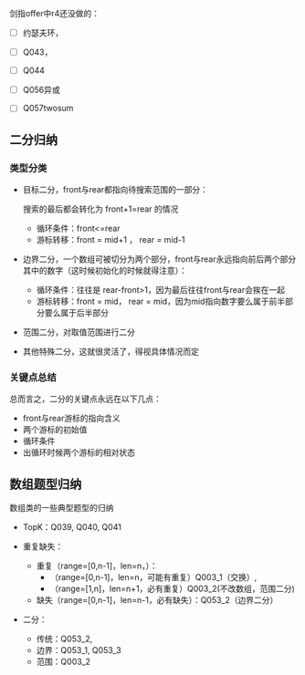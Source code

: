 剑指offer中r4还没做的：

- [ ] 约瑟夫环，
- [ ] Q043，
- [ ] Q044
- [ ] Q056异或
- [ ] Q057twosum



## 二分归纳

### 类型分类

- 目标二分，front与rear都指向待搜索范围的一部分：

  搜索的最后都会转化为 front+1=rear 的情况

  - 循环条件：front<=rear
  - 游标转移：front = mid+1 ， rear = mid-1

- 边界二分，一个数组可被切分为两个部分，front与rear永远指向前后两个部分其中的数字（这时候初始化的时候就得注意）：

  - 循环条件：往往是 rear-front>1，因为最后往往front与rear会挨在一起
  - 游标转移：front = mid， rear = mid，因为mid指向数字要么属于前半部分要么属于后半部分

- 范围二分，对取值范围进行二分

- 其他特殊二分，这就很灵活了，得视具体情况而定



### 关键点总结

总而言之，二分的关键点永远在以下几点：

- front与rear游标的指向含义
- 两个游标的初始值
- 循环条件
- 出循环时候两个游标的相对状态



## 数组题型归纳

数组类的一些典型题型的归纳

- TopK：Q039, Q040, Q041


- 重复缺失：
  - 重复（range=[0,n-1]，len=n，）：
    - （range=[0,n-1]，len=n，可能有重复）Q003_1（交换）, 
    - （range=[1,n]，len=n+1，必有重复）Q003_2(不改数组，范围二分)
  - 缺失（range=[0,n-1]，len=n-1，必有缺失）：Q053_2（边界二分）
- 二分：
  - 传统：Q053_2,
  - 边界：Q053_1,  Q053_3
  - 范围：Q003_2